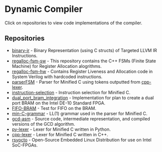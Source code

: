 # Dynamic Compiler

Click on repositories to view code implementations of the compiler.

## Repositories

- [binary-ir](https://github.com/dynamic-compiler/binary-ir) - Binary Representation (using C structs) of Targeted LLVM IR Instructions.
- [regalloc-fsm-sw](https://github.com/dynamic-compiler/regalloc-fsm-sw) - This repository contains the C++ FSMs (Finite State Machine) for Register Allocation alogrithms.
- [regalloc-fsm-hw](https://github.com/dynamic-compiler/regalloc-fsm-hw) - Contains Register Liveness and Allocation code in System Verilog with hardcoded instructions.
- [parserFSM](https://github.com/dynamic-compiler/parserFSM) - Parser for Minified C using tokens outputted from [cpp-lexer](https://github.com/dynamic-compiler/cpp-lexer/tree/feature/adiwakar8/0-add-lexer).
- [instruction-selection](https://github.com/dynamic-compiler/instruction-selection) - Instruction selection for Minified C.
- [dual_port_bram_integration](https://github.com/dynamic-compiler/dual_port_bram_integration) - Implementation for plan to create a dual port BRAM on the Intel DE-10 Standard FPGA.
- [FIFO-BRAM](https://github.com/dynamic-compiler/FIFO_BRAM) - Test for FIFO on the BRAM.
- [min-C-grammar](https://github.com/dynamic-compiler/min-C-grammar) - LL(1) grammar used in the parser for Minified C.
- [gcd-asm](https://github.com/dynamic-compiler/gcd-asm) - Source code, intermediate representation, and compiled versions of the GCD algorithm.
- [py-lexer](https://github.com/dynamic-compiler/py-lexer) - Lexer for Minified C written in Python.
- [cpp-lexer](https://github.com/dynamic-compiler/cpp-lexer) - Lexer for Minified C written in C++.
- [rsyocto](https://github.com/dynamic-compiler/rsyocto) - Open-Source Embedded Linux Distribution for use on Intel SoC-FPGAs.

